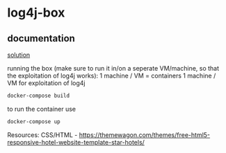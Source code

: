 # log4j-box

## documentation

[solution](https://www.notion.so/maikroservice/log4j-box-3c81a41b19564556b9c77994af6bd02d)

running the box (make sure to run it in/on a seperate VM/machine, so that the exploitation of log4j works):
1 machine / VM = containers
1 machine / VM for exploitation of log4j

```bash
docker-compose build
```

to run the container use

```bash
docker-compose up
```

Resources:
CSS/HTML - https://themewagon.com/themes/free-html5-responsive-hotel-website-template-star-hotels/
